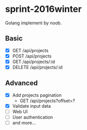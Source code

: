 # sprint-2016winter

Golang implement by noob.

## Basic
 - [x] GET /api/projects
 - [x] POST /api/projects
 - [x] GET /api/projects/:id
 - [x] DELETE /api/projects/:id

## Advanced
 - [x] Add projects pagination
   - GET /api/projects?offset=?
 - [x] Validate input data
 - [ ] Web UI
 - [ ] User authentication
 - [ ] and more...
